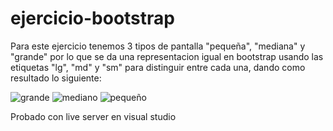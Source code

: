 # ejercicio-bootstrap
Para este ejercicio tenemos 3 tipos de pantalla "pequeña", "mediana" y "grande" por lo que se da una representacion igual en bootstrap usando las etiquetas "lg", "md" y "sm" para distinguir entre cada una, dando como resultado lo siguiente:
 
![grande](https://user-images.githubusercontent.com/31293665/133327079-2db926b5-8573-40bb-bc99-e8d89bf31576.png)
![mediano](https://user-images.githubusercontent.com/31293665/133327120-62e32f07-0f06-4f0f-a135-6364c8bb3ba0.png)
![pequeño](https://user-images.githubusercontent.com/31293665/133327151-3eb9a6f1-e365-423b-b1b5-31fca97e8b5d.png)

Probado con live server en visual studio
